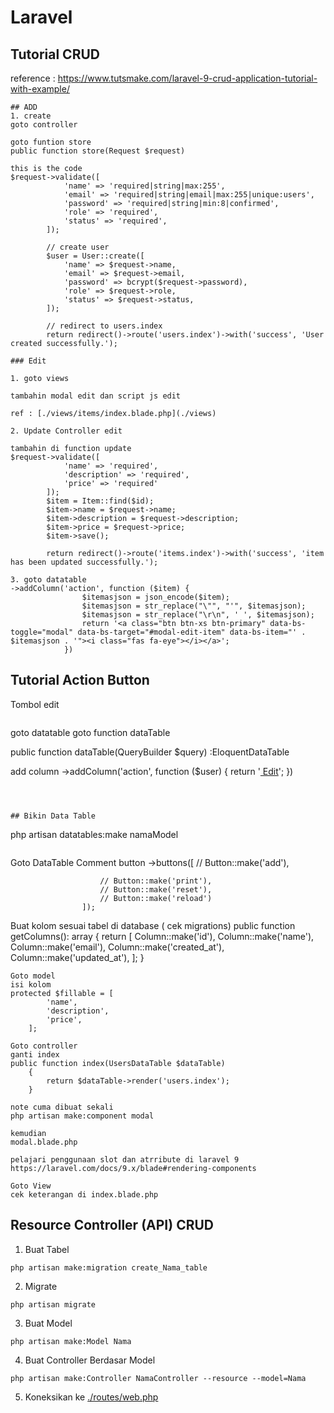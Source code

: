 # Laravel

## Tutorial CRUD
reference : https://www.tutsmake.com/laravel-9-crud-application-tutorial-with-example/

```
## ADD
1. create
goto controller

goto funtion store
public function store(Request $request)

this is the code
$request->validate([
            'name' => 'required|string|max:255',
            'email' => 'required|string|email|max:255|unique:users',
            'password' => 'required|string|min:8|confirmed',
            'role' => 'required',
            'status' => 'required',
        ]);

        // create user
        $user = User::create([
            'name' => $request->name,
            'email' => $request->email,
            'password' => bcrypt($request->password),
            'role' => $request->role,
            'status' => $request->status,
        ]);

        // redirect to users.index
        return redirect()->route('users.index')->with('success', 'User created successfully.');

```

```
### Edit

1. goto views

tambahin modal edit dan script js edit

ref : [./views/items/index.blade.php](./views)

2. Update Controller edit

tambahin di function update
$request->validate([
            'name' => 'required',
            'description' => 'required',
            'price' => 'required'
        ]);
        $item = Item::find($id);
        $item->name = $request->name;
        $item->description = $request->description;
        $item->price = $request->price;
        $item->save();
        
        return redirect()->route('items.index')->with('success', 'item has been updated successfully.');

3. goto datatable
->addColumn('action', function ($item) {
                $itemasjson = json_encode($item);
                $itemasjson = str_replace("\"", "'", $itemasjson);
                $itemasjson = str_replace("\r\n", ' ', $itemasjson);
                return '<a class="btn btn-xs btn-primary" data-bs-toggle="modal" data-bs-target="#modal-edit-item" data-bs-item="' . $itemasjson . '"><i class="fas fa-eye"></i></a>';
            })

```



## Tutorial Action Button
Tombol edit
```

```
goto datatable
goto function dataTable

public function dataTable(QueryBuilder $query) :EloquentDataTable

add column
->addColumn('action',  function ($user) {
                return '<a href="'.route('users.edit', $user->id).'" class="btn btn-xs btn-primary"><i class="glyphicon glyphicon-edit"></i> Edit</a>';
            })
```



## Bikin Data Table

```
php artisan datatables:make namaModel
```

```
Goto DataTable
Comment button
->buttons([
                        // Button::make('add'),
                        
                        // Button::make('print'),
                        // Button::make('reset'),
                        // Button::make('reload')
                    ]);

Buat kolom sesuai tabel di database ( cek migrations)
public function getColumns(): array
    {
        return [
            Column::make('id'),
            Column::make('name'),
            Column::make('email'),
            Column::make('created_at'),
            Column::make('updated_at'),
        ];
    }

```
Goto model
isi kolom
protected $fillable = [
        'name',
        'description',
        'price',
    ];
```

```
Goto controller
ganti index
public function index(UsersDataTable $dataTable)
    {
        return $dataTable->render('users.index');
    }
```

```
note cuma dibuat sekali
php artisan make:component modal

kemudian
modal.blade.php

pelajari penggunaan slot dan atrribute di laravel 9
https://laravel.com/docs/9.x/blade#rendering-components

````
```
Goto View
cek keterangan di index.blade.php
````


## Resource Controller (API) CRUD

1. Buat Tabel

```
php artisan make:migration create_Nama_table
```

2. Migrate

```
php artisan migrate
```

3. Buat Model

```
php artisan make:Model Nama
```

4. Buat Controller Berdasar Model

```
php artisan make:Controller NamaController --resource --model=Nama
```

5. Koneksikan ke [./routes/web.php](./routes)


